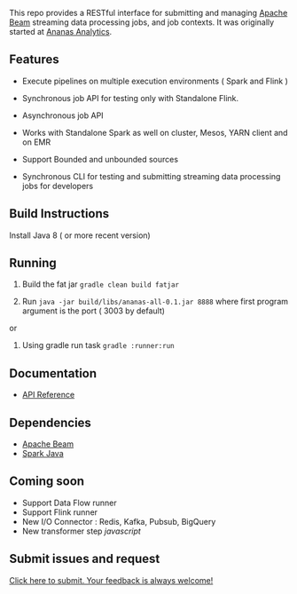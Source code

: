 
This repo provides a RESTful interface for submitting and managing [Apache Beam](https://beam.apache.org/) streaming data 
processing jobs, and job contexts. It was originally started at [Ananas Analytics](http://ananasanalytics.com/).

## Features

* Execute pipelines on multiple execution environments ( Spark and Flink )

* Synchronous job API for testing only with Standalone Flink.

* Asynchronous job API

* Works with Standalone Spark as well on cluster, Mesos, YARN client and on EMR

* Support Bounded and unbounded sources

* Synchronous CLI for testing and submitting streaming data processing jobs for developers

## Build Instructions
 Install Java 8 ( or more recent version)

## Running 

1. Build the fat jar
```gradle clean build fatjar```

2. Run 
```java -jar build/libs/ananas-all-0.1.jar 8888``` 
where first program argument is the port ( 3003 by default)

or 

1. Using gradle run task
```gradle :runner:run```

## Documentation

* [API Reference](https://github.com/ananas-analytics/ananas-desktop/wiki/Runner-API-Reference)

## Dependencies

* [Apache Beam](https://beam.apache.org/get-started/quickstart-java/)
* [Spark Java ](http://sparkjava.com/)

## Coming soon

* Support Data Flow runner 
* Support Flink runner
* New I/O Connector : Redis, Kafka, Pubsub, BigQuery
* New transformer step *javascript*
 

## Submit issues and request

[Click here to submit. Your feedback is always welcome!](https://github.com/ananas-analytics/issues/new)